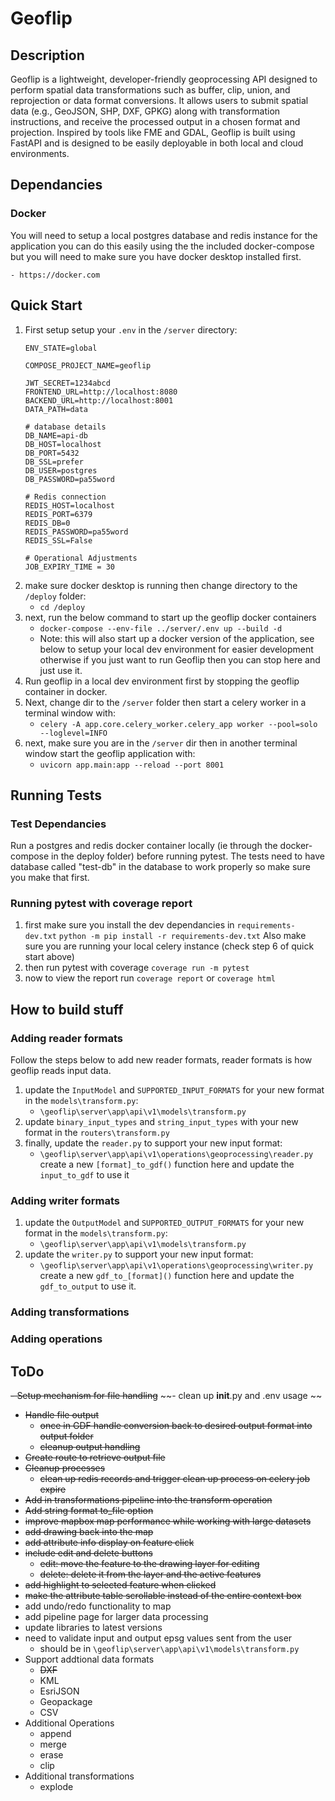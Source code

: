 # Geoflip 

## Description

Geoflip is a lightweight, developer-friendly geoprocessing API designed to perform spatial data transformations such as buffer, clip, union, and reprojection or data format conversions. It allows users to submit spatial data (e.g., GeoJSON, SHP, DXF, GPKG) along with transformation instructions, and receive the processed output in a chosen format and projection. Inspired by tools like FME and GDAL, Geoflip is built using FastAPI and is designed to be easily deployable in both local and cloud environments.

## Dependancies

### Docker

You will need to setup a local postgres database and redis instance for the application you can do this easily using the the included docker-compose but you will need to make sure you have docker desktop installed first.

    - https://docker.com

## Quick Start

1. First setup setup your `.env` in the `/server` directory:
    ```
    ENV_STATE=global

    COMPOSE_PROJECT_NAME=geoflip

    JWT_SECRET=1234abcd
    FRONTEND_URL=http://localhost:8080
    BACKEND_URL=http://localhost:8001
    DATA_PATH=data

    # database details 
    DB_NAME=api-db
    DB_HOST=localhost
    DB_PORT=5432 
    DB_SSL=prefer 
    DB_USER=postgres
    DB_PASSWORD=pa55word

    # Redis connection
    REDIS_HOST=localhost
    REDIS_PORT=6379
    REDIS_DB=0
    REDIS_PASSWORD=pa55word
    REDIS_SSL=False

    # Operational Adjustments
    JOB_EXPIRY_TIME = 30
    ```
3. make sure docker desktop is running then change directory to the `/deploy` folder:
    - `cd /deploy`
4. next,  run the below command to start up the geoflip docker containers
    - `docker-compose --env-file ../server/.env up --build -d`
    - Note: this will also start up a docker version of the application, see below to setup your local dev environment for easier development otherwise if you just want to run Geoflip then you can stop here and just use it.
5. Run geoflip in a local dev environment first by stopping the geoflip container in docker.
6. Next, change dir to the `/server` folder then start a celery worker in a terminal window with:
    - `celery -A app.core.celery_worker.celery_app worker --pool=solo --loglevel=INFO`
7. next, make sure you are in the `/server` dir then in another terminal window start the geoflip application with:
    - `uvicorn app.main:app --reload --port 8001`

## Running Tests

### Test Dependancies

Run a postgres and redis docker container locally (ie through the docker-compose in the deploy folder) before running pytest. The tests need to have database called "test-db" in the database to work properly so make sure you make that first.

### Running pytest with coverage report

1. first make sure you install the dev dependancies in `requirements-dev.txt`
    `python -m pip install -r requirements-dev.txt`
   Also make sure you are running your local celery instance (check step 6 of quick start above)
2. then run pytest with coverage
    `coverage run -m pytest`
3. now to view the report run
    `coverage report` or `coverage html`

## How to build stuff

### Adding reader formats

Follow the steps below to add new reader formats, reader formats is how geoflip reads input data.

1. update the `InputModel` and `SUPPORTED_INPUT_FORMATS` for your new format in the `models\transform.py`:
    - `\geoflip\server\app\api\v1\models\transform.py`
2. update `binary_input_types` and `string_input_types` with your new format in the `routers\transform.py`
3. finally, update the `reader.py` to support your new input format:
    - `\geoflip\server\app\api\v1\operations\geoprocessing\reader.py`
   create a new `[format]_to_gdf()` function here and update the `input_to_gdf` to use it

### Adding writer formats

1. update the `OutputModel` and `SUPPORTED_OUTPUT_FORMATS` for your new format in the `models\transform.py`:
    - `\geoflip\server\app\api\v1\models\transform.py` 
2. update the `writer.py` to support your new input format:
    - `\geoflip\server\app\api\v1\operations\geoprocessing\writer.py`
   create a new `gdf_to_[format]()` function here and update the `gdf_to_output` to use it.

### Adding transformations

### Adding operations

## ToDo

~~- Setup mechanism for file handling~~
~~- clean up __init__.py  and .env usage ~~
- ~~Handle file output~~
    - ~~once in GDF handle conversion back to desired output format into output folder~~
    - ~~cleanup output handling~~
- ~~Create route to retrieve output file~~
- ~~Cleanup processes~~
    - ~~clean up redis records and trigger clean up process on celery job expire~~
- ~~Add in transformations pipeline into the transform operation~~
- ~~Add string  format to_file option~~
- ~~improve mapbox map performance while working with large datasets~~
- ~~add drawing back into the map~~
- ~~add attribute info display on feature click~~
- ~~include edit and delete buttons~~
    - ~~edit: move the feature to the drawing layer for editing~~
    - ~~delete: delete it from the layer and the active features~~
- ~~add highlight to selected feature when clicked~~
- ~~make the attribute table scrollable instead of the entire context box~~
- add undo/redo functionality to map
- add pipeline page for larger data processing
- update libraries to latest versions
- need to validate input and output epsg values sent from the user
    - should be in `\geoflip\server\app\api\v1\models\transform.py`
- Support addtional data formats
    - ~~DXF~~
    - KML
    - EsriJSON
    - Geopackage
    - CSV
- Additional Operations
    - append
    - merge
    - erase
    - clip
- Additional transformations
    - explode